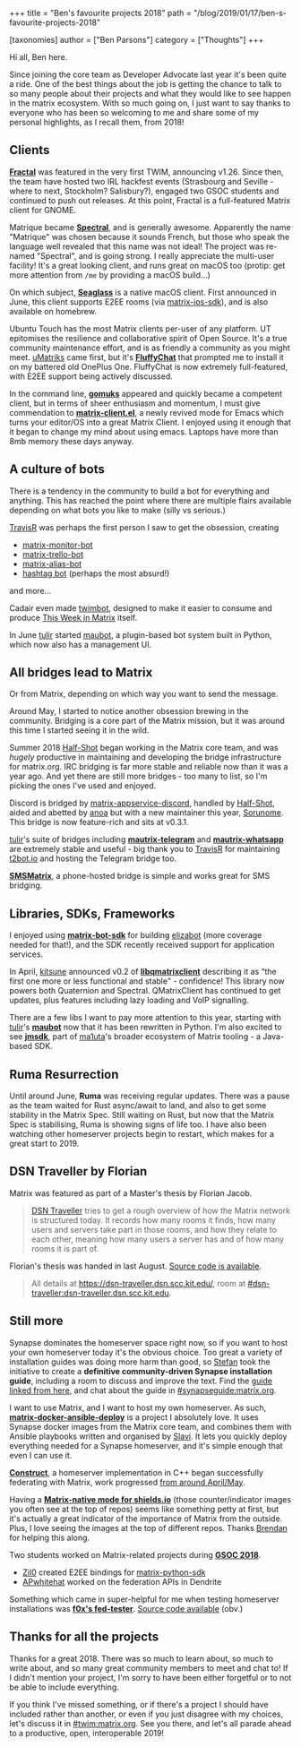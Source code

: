 +++
title = "Ben's favourite projects 2018"
path = "/blog/2019/01/17/ben-s-favourite-projects-2018"

[taxonomies]
author = ["Ben Parsons"]
category = ["Thoughts"]
+++

Hi all, Ben here.

Since joining the core team as Developer Advocate last year it's been quite a ride. One of the best things about the job is getting the chance to talk to so many people about their projects and what they would like to see happen in the matrix ecosystem. With so much going on, I just want to say thanks to everyone who has been so welcoming to me and share some of my personal highlights, as I recall them, from 2018!
<h2 id="clients">Clients</h2>
<strong><a href="https://wiki.gnome.org/Apps/Fractal">Fractal</a></strong> was featured in the very first TWIM, announcing v1.26. Since then, the team have hosted two IRL hackfest events (Strasbourg and Seville - where to next, Stockholm? Salisbury?), engaged two GSOC students and continued to push out releases. At this point, Fractal is a full-featured Matrix client for GNOME.

Matrique became <strong><a href="https://gitlab.com/spectral-im/spectral">Spectral</a></strong>, and is generally awesome. Apparently the name "Matrique" was chosen because it sounds French, but those who speak the language well revealed that this name was not ideal! The project was re-named "Spectral", and is going strong. I really appreciate the multi-user facility! It's a great looking client, and runs great on macOS too (protip: get more attention from <code>/me</code> by providing a macOS build…)

On which subject, <strong><a href="https://github.com/neilalexander/seaglass">Seaglass</a></strong> is a native macOS client. First announced in June, this client supports E2EE rooms (via <a href="https://github.com/matrix-org/matrix-ios-sdk">matrix-ios-sdk</a>), and is also available on homebrew.

Ubuntu Touch has the most Matrix clients per-user of any platform. UT epitomises the resilience and collaborative spirit of Open Source. It's a true community maintenance effort, and is as friendly a community as you might meet. <a href="https://github.com/uMatriks/uMatriks">uMatriks</a> came first, but it's <strong><a href="https://github.com/ChristianPauly/fluffychat">FluffyChat</a></strong> that prompted me to install it on my battered old OnePlus One. FluffyChat is now extremely full-featured, with E2EE support being actively discussed.

In the command line, <strong><a href="https://github.com/tulir/gomuks">gomuks</a></strong> appeared and quickly became a competent client, but in terms of sheer enthusiasm and momentum, I must give commendation to <strong><a href="https://github.com/jgkamat/matrix-client-el">matrix-client.el</a></strong>, a newly revived mode for Emacs which turns your editor/OS into a great Matrix Client. I enjoyed using it enough that it began to change my mind about using emacs. Laptops have more than 8mb memory these days anyway.
<h2 id="acultureofbots">A culture of bots</h2>
There is a tendency in the community to build a bot for everything and anything. This has reached the point where there are multiple flairs available depending on what bots you like to make (silly vs serious.)

<a href="https://github.com/turt2live">TravisR</a> was perhaps the first person I saw to get the obsession, creating
<ul>
 	<li><a href="https://github.com/turt2live/matrix-monitor-bot">matrix-monitor-bot</a></li>
 	<li><a href="https://github.com/turt2live/matrix-trello-bot">matrix-trello-bot</a></li>
 	<li><a href="https://github.com/turt2live/matrix-alias-bot">matrix-alias-bot</a></li>
 	<li><a href="https://github.com/turt2live/matrix-hashtag-bot">hashtag bot</a> (perhaps the most absurd!)</li>
</ul>
and more…

Cadair even made <a href="https://github.com/Cadair/skill-twim">twimbot</a>, designed to make it easier to consume and produce <a href="/twim">This Week in Matrix</a> itself.

In June <a href="https://matrix.to/#/@tulir:maunium.net">tulir</a> started <a href="https://github.com/maubot/maubot">maubot</a>, a plugin-based bot system built in Python, which now also has a management UI.
<h2 id="allbridgesleadtomatrix">All bridges lead to Matrix</h2>
Or from Matrix, depending on which way you want to send the message.

Around May, I started to notice another obsession brewing in the community. Bridging is a core part of the Matrix mission, but it was around this time I started seeing it in the wild.

Summer 2018 <a href="https://matrix.to/#/@Half-Shot:half-shot.uk">Half-Shot</a> began working in the Matrix core team, and was <em>hugely</em> productive in maintaining and developing the bridge infrastructure for matrix.org. IRC bridging is far more stable and reliable now than it was a year ago. And yet there are still more bridges - too many to list, so I'm picking the ones I've used and enjoyed.

Discord is bridged by <a href="https://github.com/Half-Shot/matrix-appservice-discord">matrix-appservice-discord</a>, handled by <a href="https://matrix.to/#/@Half-Shot:half-shot.uk">Half-Shot</a>, aided and abetted by <a href="https://matrix.to/#/@andrewm:amorgan.xyz">anoa</a> but with a new maintainer this year, <a href="https://matrix.to/#/@sorunome:sorunome.de">Sorunome</a>. This bridge is now feature-rich and sits at v0.3.1.

<a href="https://matrix.to/#/@tulir:maunium.net">tulir</a>'s suite of bridges including <strong><a href="https://github.com/tulir/mautrix-telegram">mautrix-telegram</a></strong> and <strong><a href="https://github.com/tulir/mautrix-whatsapp">mautrix-whatsapp</a></strong> are extremely stable and useful - big thank you to <a href="https://github.com/turt2live">TravisR</a> for maintaining <a href="https://t2bot.io/">t2bot.io</a> and hosting the Telegram bridge too.

<strong><a href="https://github.com/tijder/SmsMatrix">SMSMatrix</a></strong>, a phone-hosted bridge is simple and works great for SMS bridging.
<h2 id="librariessdksframeworks">Libraries, SDKs, Frameworks</h2>
I enjoyed using <strong><a href="https://github.com/turt2live/matrix-bot-sdk">matrix-bot-sdk</a></strong> for building <a href="https://github.com/benparsons/elizabot">elizabot</a> (more coverage needed for that!), and the SDK recently received support for application services.

In April, <a href="https://matrix.to/#/@kitsune:matrix.org">kitsune</a> announced v0.2 of <strong><a href="https://github.com/QMatrixClient/libqmatrixclient">libqmatrixclient</a></strong> describing it as “the first one more or less functional and stable" - confidence! This library now powers both Quaternion and Spectral. QMatrixClient has continued to get updates, plus features including lazy loading and VoIP signalling.

There are a few libs I want to pay more attention to this year, starting with <a href="https://matrix.to/#/@tulir:maunium.net">tulir</a>'s <strong><a href="https://github.com/maubot/maubot">maubot</a></strong> now that it has been rewritten in Python. I'm also excited to see <strong><a href="https://github.com/ma1uta/jmsdk">jmsdk</a></strong>, part of <a href="https://matrix.to/#/@ma1uta:matrix.org">ma1uta</a>'s broader ecosystem of Matrix tooling - a Java-based SDK.
<h2 id="rumaresurrection">Ruma Resurrection</h2>
Until around June, <strong>Ruma</strong> was receiving regular updates. There was a pause as the team waited for Rust async/await to land, and also to get some stability in the Matrix Spec. Still waiting on Rust, but now that the Matrix Spec is stabilising, Ruma is showing signs of life too. I have also been watching other homeserver projects begin to restart, which makes for a great start to 2019.
<h2 id="dsntravellerbyflorian">DSN Traveller by Florian</h2>
Matrix was featured as part of a Master's thesis by Florian Jacob.
<blockquote><a href="https://dsn-traveller.dsn.scc.kit.edu/">DSN Traveller</a> tries to get a rough overview of how the Matrix network is structured today. It records how many rooms it finds, how many users and servers take part in those rooms, and how they relate to each other, meaning how many users a server has and of how many rooms it is part of.</blockquote>
Florian's thesis was handed in last August. <a href="https://github.com/florianjacob/dsn-traveller">Source code is available</a>.
<blockquote>All details at <a href="https://dsn-traveller.dsn.scc.kit.edu/">https://dsn-traveller.dsn.scc.kit.edu/</a>, room at <a href="https://matrix.to/#/#dsn-traveller:dsn-traveller.dsn.scc.kit.edu">#dsn-traveller:dsn-traveller.dsn.scc.kit.edu</a>.</blockquote>
<h2 id="stillmore">Still more</h2>
Synapse dominates the homeserver space right now, so if you want to host your own homeserver today it's the obvious choice. Too great a variety of installation guides was doing more harm than good, so <a href="https://matrix.to/#/@natrius:matrix.org">Stefan</a> took the initiative to create a <strong>definitive community-driven Synapse installation guide</strong>, including a room to discuss and improve the text. Find the <a href="/docs/guides/installing-synapse">guide linked from here</a>, and chat about the guide in <a href="https://matrix.to/#/synapseguide:matrix.org">#synapseguide:matrix.org</a>.

I want to use Matrix, and I want to host my own homeserver. As such, <strong><a href="https://github.com/spantaleev/matrix-docker-ansible-deploy">matrix-docker-ansible-deploy</a></strong> is a project I absolutely love. It uses Synapse docker images from the Matrix core team, and combines them with Ansible playbooks written and organised by <a href="https://matrix.to/#/@slavi:devture.com">Slavi</a>. It lets you quickly deploy everything needed for a Synapse homeserver, and it's simple enough that even I can use it.

<strong><a href="https://github.com/matrix-construct/construct">Construct</a></strong>, a homeserver implementation in C++ began successfully federating with Matrix, work progressed <a href="/blog/2018/05/18/this-week-in-matrix-2018-05-18/">from around April/May</a>.

Having a <strong><a href="https://shields.io/#/examples/chat">Matrix-native mode for shields.io</a></strong> (those counter/indicator images you often see at the top of repos) seems like something petty at first, but it's actually a great indicator of the importance of Matrix from the outside. Plus, I love seeing the images at the top of different repos. Thanks <a href="https://matrix.to/#/@brendan:abolivier.bzh">Brendan</a> for helping this along.

Two students worked on Matrix-related projects during <strong><a href="https://summerofcode.withgoogle.com/projects/?sp-search=matrix">GSOC 2018</a></strong>.
<ul>
 	<li><a href="https://matrix.to/#/@Zil0:matrix.org">Zil0</a> created E2EE bindings for <a href="https://github.com/matrix-org/matrix-python-sdk">matrix-python-sdk</a></li>
 	<li><a href="@apwhitehat:matrix.org">APwhitehat</a> worked on the federation APIs in Dendrite</li>
</ul>
Something which came in super-helpful for me when testing homeserver installations was <strong><a href="https://neo.lain.haus/fed-tester/">f0x's fed-tester</a></strong>. <a href="https://github.com/f0x52/fed-tester/">Source code available</a> (obv.)
<h2 id="thanksforalltheprojects">Thanks for all the projects</h2>
Thanks for a great 2018. There was so much to learn about, so much to write about, and so many great community members to meet and chat to! If I didn't mention your project, I'm sorry to have been either forgetful or to not be able to include everything.

If you think I've missed something, or if there's a project I should have included rather than another, or even if you just disagree with my choices, let's discuss it in <a href="https://matrix.to/#/#TWIM:matrix.org">#twim:matrix.org</a>. See you there, and let's all parade ahead to a productive, open, interoperable 2019!
